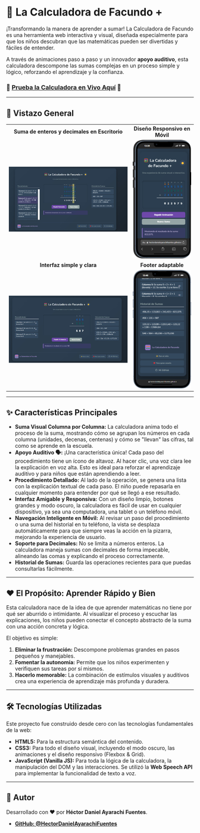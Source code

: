 # 🧮 La Calculadora de Facundo +

¡Transformando la manera de aprender a sumar! La Calculadora de Facundo es una herramienta web interactiva y visual, diseñada especialmente para que los niños descubran que las matemáticas pueden ser divertidas y fáciles de entender.

A través de animaciones paso a paso y un innovador **apoyo auditivo**, esta calculadora descompone las sumas complejas en un proceso simple y lógico, reforzando el aprendizaje y la confianza.

### 🚀 **[Prueba la Calculadora en Vivo Aquí](https://hectordanielayarachifuentes.github.io/La-Calculadora-de-Facundo-SUMA/)** 🚀

---

## 📸 Vistazo General

<table>
  <tr>
    <td align="center"><strong>Suma de enteros y decimales en Escritorio</strong></td>
    <td align="center"><strong>Diseño Responsivo en Móvil</strong></td>
  </tr>
  <tr>
    <td><img src="img-md/cuentacondecimales.jpeg" alt="Demostración de la calculadora sumando números enteros y decimales en la vista de escritorio."></td>
    <td><img src="img-md/responsivocelular.png" alt="Vista de la calculadora en un dispositivo móvil, mostrando su diseño adaptable."></td>
  </tr>
   <tr>
    <td align="center"><strong>Interfaz simple y clara</strong></td>
    <td align="center"><strong>Footer adaptable</strong></td>
  </tr>
    <tr>
    <td><img src="img-md/interfazsimple.jpeg" alt="Demostración de la calculadora sumando números enteros en la vista de escritorio."></td>
    <td><img src="img-md/responsivocelularfooter.png" alt="Vista del footer de la calculadora en un dispositivo móvil."></td>
  </tr>
</table>

---

## ✨ Características Principales

*   **Suma Visual Columna por Columna:** La calculadora anima todo el proceso de la suma, mostrando cómo se agrupan los números en cada columna (unidades, decenas, centenas) y cómo se "llevan" las cifras, tal como se aprende en la escuela.
*   **Apoyo Auditivo 🗣️:** ¡Una característica única! Cada paso del procedimiento tiene un ícono de altavoz. Al hacer clic, una voz clara lee la explicación en voz alta. Esto es ideal para reforzar el aprendizaje auditivo y para niños que están aprendiendo a leer.
*   **Procedimiento Detallado:** Al lado de la operación, se genera una lista con la explicación textual de cada paso. El niño puede repasarla en cualquier momento para entender por qué se llegó a ese resultado.
*   **Interfaz Amigable y Responsiva:** Con un diseño limpio, botones grandes y modo oscuro, la calculadora es fácil de usar en cualquier dispositivo, ya sea una computadora, una tablet o un teléfono móvil.
*   **Navegación Inteligente en Móvil:** Al revisar un paso del procedimiento o una suma del historial en tu teléfono, la vista se desplaza automáticamente para que siempre veas la acción en la pizarra, mejorando la experiencia de usuario.
*   **Soporte para Decimales:** No se limita a números enteros. La calculadora maneja sumas con decimales de forma impecable, alineando las comas y explicando el proceso correctamente.
*   **Historial de Sumas:** Guarda las operaciones recientes para que puedas consultarlas fácilmente.

---

## ❤️ El Propósito: Aprender Rápido y Bien

Esta calculadora nace de la idea de que aprender matemáticas no tiene por qué ser aburrido o intimidante. Al visualizar el proceso y escuchar las explicaciones, los niños pueden conectar el concepto abstracto de la suma con una acción concreta y lógica.

El objetivo es simple:
1.  **Eliminar la frustración:** Descompone problemas grandes en pasos pequeños y manejables.
2.  **Fomentar la autonomía:** Permite que los niños experimenten y verifiquen sus tareas por sí mismos.
3.  **Hacerlo memorable:** La combinación de estímulos visuales y auditivos crea una experiencia de aprendizaje más profunda y duradera.

---

## 🛠️ Tecnologías Utilizadas

Este proyecto fue construido desde cero con las tecnologías fundamentales de la web:

*   **HTML5:** Para la estructura semántica del contenido.
*   **CSS3:** Para todo el diseño visual, incluyendo el modo oscuro, las animaciones y el diseño responsivo (Flexbox & Grid).
*   **JavaScript (Vanilla JS):** Para toda la lógica de la calculadora, la manipulación del DOM y las interacciones. Se utilizó la **Web Speech API** para implementar la funcionalidad de texto a voz.

---

## 👤 Autor

Desarrollado con ❤️ por **Héctor Daniel Ayarachi Fuentes**.

*   **[GitHub: @HectorDanielAyarachiFuentes](https://github.com/HectorDanielAyarachiFuentes)**